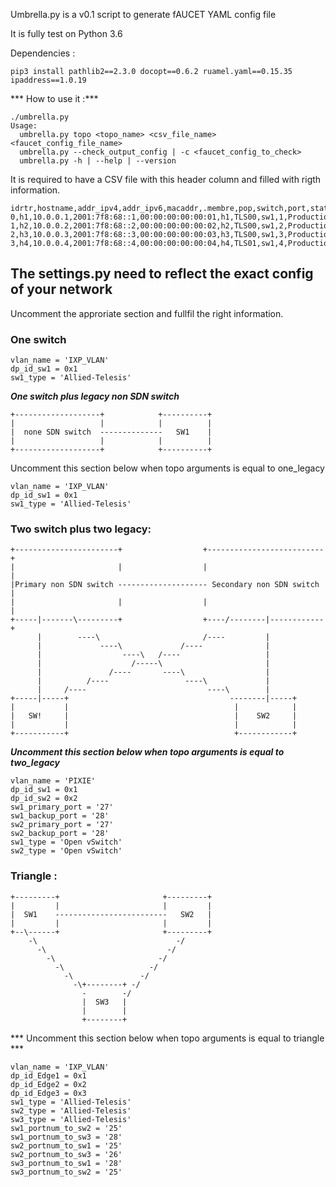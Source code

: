 Umbrella.py is a v0.1 script to generate fAUCET YAML config file  

It is fully test on Python 3.6 

Dependencies :

```
pip3 install pathlib2==2.3.0 docopt==0.6.2 ruamel.yaml==0.15.35 ipaddress==1.0.19
```


*** How to use it :***
```
./umbrella.py
Usage:
  umbrella.py topo <topo_name> <csv_file_name> <faucet_config_file_name>
  umbrella.py --check_output_config | -c <faucet_config_to_check>
  umbrella.py -h | --help | --version
```
It is required to have a CSV file with this header column and filled with rigth information. 

```
idrtr,hostname,addr_ipv4,addr_ipv6,macaddr,.membre,pop,switch,port,status
0,h1,10.0.0.1,2001:7f8:68::1,00:00:00:00:00:01,h1,TLS00,sw1,1,Production
1,h2,10.0.0.2,2001:7f8:68::2,00:00:00:00:00:02,h2,TLS00,sw1,2,Production
2,h3,10.0.0.3,2001:7f8:68::3,00:00:00:00:00:03,h3,TLS00,sw1,3,Production
3,h4,10.0.0.4,2001:7f8:68::4,00:00:00:00:00:04,h4,TLS01,sw1,4,Production
```

## The settings.py need to reflect the exact config of your network 

Uncomment the approriate section and fullfil the right information. 

### One switch 
```
vlan_name = 'IXP_VLAN'
dp_id_sw1 = 0x1
sw1_type = 'Allied-Telesis'
```

***One switch plus legacy non SDN switch***
```
+-------------------+            +----------+
|                   |            |          |
|  none SDN switch  --------------   SW1    |
|                   |            |          |
+-------------------+            +----------+
```
Uncomment this section below when topo arguments is equal to one_legacy
```
vlan_name = 'IXP_VLAN'
dp_id_sw1 = 0x1
sw1_type = 'Allied-Telesis'
```

### Two switch plus two legacy:
```
+-----------------------+                  +--------------------------+
|                       |                  |                          |
|Primary non SDN switch -------------------- Secondary non SDN switch |
|                       |                  |                          |
+-----|-------\---------+                  +----/--------|------------+
      |        ----\                       /----         |             
      |             ----\             /----              |             
      |                  ----\   /----                   |             
      |                    /-----\                       |             
      |               /----       ----\                  |             
      |          /----                 ----\             |             
      |     /----                           ----\        |             
+-----|-----+                                    --------|-----+       
|           |                                     |            |       
|   SW!     |                                     |    SW2     |       
|           |                                     |            |       
+-----------+                                     +------------+       
```
***Uncomment this section below when topo  arguments is equal to two_legacy***
```
vlan_name = 'PIXIE'
dp_id_sw1 = 0x1
dp_id_sw2 = 0x2
sw1_primary_port = '27'
sw1_backup_port = '28'
sw2_primary_port = '27'
sw2_backup_port = '28'
sw1_type = 'Open vSwitch'
sw2_type = 'Open vSwitch'
```

### Triangle :
```
+---------+                       +---------+
|         |                       |         |
|  SW1    -------------------------   SW2   |
|         |                       |         |
+--\------+                       +---------+
    -\                               -/      
      -\                           -/        
        -\                       -/          
          -\                   -/            
            -\               -/              
              -\+--------+ -/                
                -        -/                  
                |  SW3   |                   
                |        |                   
                +--------+                   
```
*** Uncomment this section below when topo  arguments is equal to triangle ***
```
vlan_name = 'IXP_VLAN'
dp_id_Edge1 = 0x1
dp_id_Edge2 = 0x2
dp_id_Edge3 = 0x3
sw1_type = 'Allied-Telesis'
sw2_type = 'Allied-Telesis'
sw3_type = 'Allied-Telesis'
sw1_portnum_to_sw2 = '25'
sw1_portnum_to_sw3 = '28'
sw2_portnum_to_sw1 = '25'
sw2_portnum_to_sw3 = '26'
sw3_portnum_to_sw1 = '28'
sw3_portnum_to_sw2 = '25'
```
